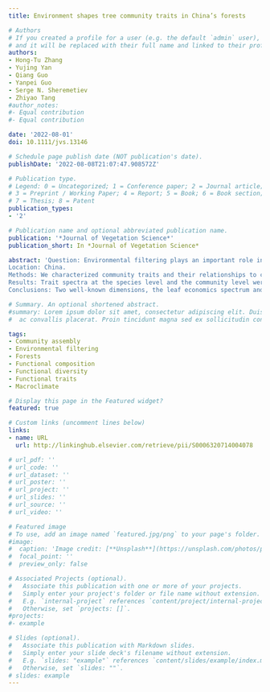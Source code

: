 ```yaml
---
title: Environment shapes tree community traits in China’s forests

# Authors
# If you created a profile for a user (e.g. the default `admin` user), write the username (folder name) here 
# and it will be replaced with their full name and linked to their profile.
authors:
- Hong-Tu Zhang
- Yujing Yan
- Qiang Guo
- Yanpei Guo
- Serge N. Sheremetiev
- Zhiyao Tang
#author_notes:
#- Equal contribution
#- Equal contribution

date: '2022-08-01'
doi: 10.1111/jvs.13146

# Schedule page publish date (NOT publication's date).
publishDate: '2022-08-08T21:07:47.908572Z'

# Publication type.
# Legend: 0 = Uncategorized; 1 = Conference paper; 2 = Journal article;
# 3 = Preprint / Working Paper; 4 = Report; 5 = Book; 6 = Book section;
# 7 = Thesis; 8 = Patent
publication_types:
- '2'

# Publication name and optional abbreviated publication name.
publication: '*Journal of Vegetation Science*'
publication_short: In *Journal of Vegetation Science*

abstract: 'Question: Environmental filtering plays an important role in plant community assembly. To what extent does the broad-scale environment influence the functional composition of woody plants in China’s forests? Is there stronger trait convergence under harsher environmental conditions?
Location: China.
Methods: We characterized community traits and their relationships to climate and soil, using a dataset with 1,312 plots of tree communities composed of 1,591 trees pecies and ten functional traits across China. Using quadratic models, we explored how community traits change with different environmental factors.
Results: Trait spectra at the species level and the community level were significantly correlated, and the first two principal components captured 74.5% of the variation in community-weighted mean traits (CWMs). The trait spectra showed a clear elevational pattern and varied along climate and soil gradients. Compared to random expectations, the multi-trait functional diversity showed a divergence pattern on poor soils at the plot scale.
Conclusions: Two well-known dimensions, the leaf economics spectrum and size- related spectrum, could be extended from the species level to the community level. Environment, especially climate conditions, drive the trait spectra and their elevational patterns at broad scale, indicating environmental filtering might shape the trait composition of tree communities in China. However, stronger environmental filtering does not occur under harsher environmental conditions.'

# Summary. An optional shortened abstract.
#summary: Lorem ipsum dolor sit amet, consectetur adipiscing elit. Duis posuere tellus
#  ac convallis placerat. Proin tincidunt magna sed ex sollicitudin condimentum.

tags:
- Community assembly
- Environmental filtering
- Forests
- Functional composition
- Functional diversity
- Functional traits
- Macroclimate

# Display this page in the Featured widget?
featured: true

# Custom links (uncomment lines below)
links:
- name: URL
  url: http://linkinghub.elsevier.com/retrieve/pii/S0006320714004078

# url_pdf: ''
# url_code: ''
# url_dataset: ''
# url_poster: ''
# url_project: ''
# url_slides: ''
# url_source: ''
# url_video: ''

# Featured image
# To use, add an image named `featured.jpg/png` to your page's folder. 
#image:
#  caption: 'Image credit: [**Unsplash**](https://unsplash.com/photos/pLCdAaMFLTE)'
#  focal_point: ''
#  preview_only: false

# Associated Projects (optional).
#   Associate this publication with one or more of your projects.
#   Simply enter your project's folder or file name without extension.
#   E.g. `internal-project` references `content/project/internal-project/index.md`.
#   Otherwise, set `projects: []`.
#projects:
#- example

# Slides (optional).
#   Associate this publication with Markdown slides.
#   Simply enter your slide deck's filename without extension.
#   E.g. `slides: "example"` references `content/slides/example/index.md`.
#   Otherwise, set `slides: ""`.
# slides: example
---
```

